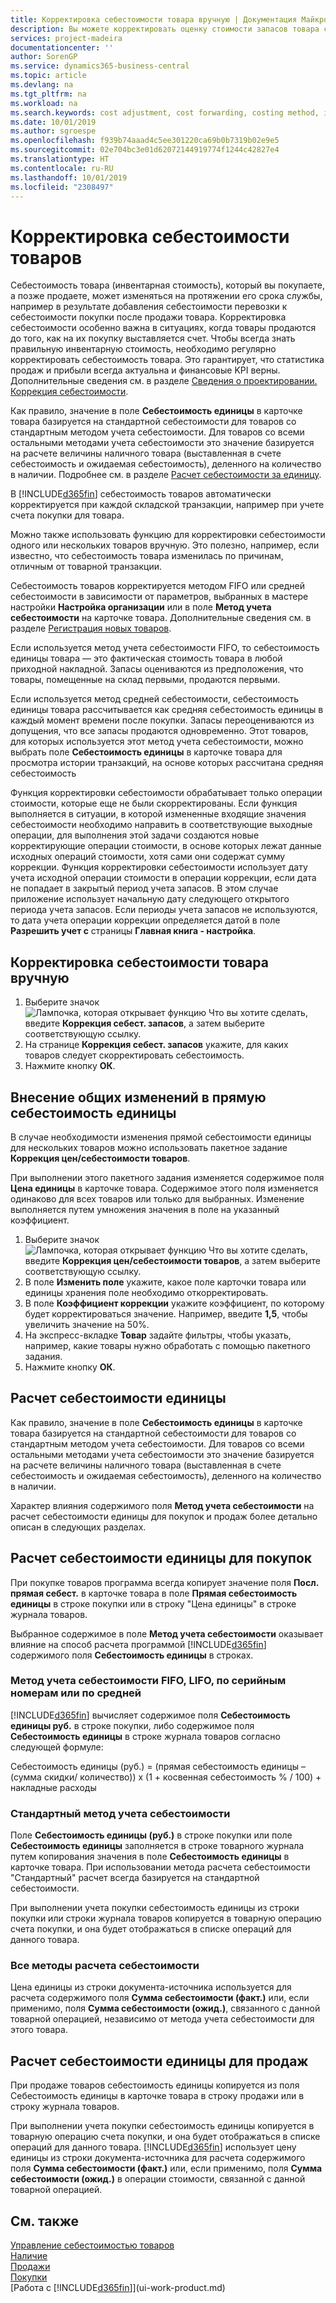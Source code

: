 ```yaml
---
title: Корректировка себестоимости товара вручную | Документация Майкрософт
description: Вы можете корректировать оценку стоимости запасов товара с помощью методов FIFO или средней себестоимости, например при изменении себестоимости по причине, не связанной с другими транзакциями.
services: project-madeira
documentationcenter: ''
author: SorenGP
ms.service: dynamics365-business-central
ms.topic: article
ms.devlang: na
ms.tgt_pltfrm: na
ms.workload: na
ms.search.keywords: cost adjustment, cost forwarding, costing method, inventory valuation, costing
ms.date: 10/01/2019
ms.author: sgroespe
ms.openlocfilehash: f939b74aaad4c5ee301220ca69b0b7319b02e9e5
ms.sourcegitcommit: 02e704bc3e01d62072144919774f1244c42827e4
ms.translationtype: HT
ms.contentlocale: ru-RU
ms.lasthandoff: 10/01/2019
ms.locfileid: "2308497"
---
```

# <a name="adjust-item-costs"></a>Корректировка себестоимости товаров
Себестоимость товара (инвентарная стоимость), который вы покупаете, а позже продаете, может изменяться на протяжении его срока службы, например в результате добавления себестоимости перевозки к себестоимости покупки после продажи товара. Корректировка себестоимости особенно важна в ситуациях, когда товары продаются до того, как на их покупку выставляется счет. Чтобы всегда знать правильную инвентарную стоимость, необходимо регулярно корректировать себестоимость товара. Это гарантирует, что статистика продаж и прибыли всегда актуальна и финансовые KPI верны. Дополнительные сведения см. в разделе [Сведения о проектировании. Коррекция себестоимости](design-details-cost-adjustment.md).

Как правило, значение в поле **Себестоимость единицы** в карточке товара базируется на стандартной себестоимости для товаров со стандартным методом учета себестоимости. Для товаров со всеми остальными методами учета себестоимости это значение базируется на расчете величины наличного товара (выставленная в счете себестоимость и ожидаемая себестоимость), деленного на количество в наличии. Подробнее см. в разделе [Расчет себестоимости за единицу](inventory-how-adjust-item-costs.md#understanding-unit-cost-calculation).

В [!INCLUDE[d365fin](includes/d365fin_md.md)] себестоимость товаров автоматически корректируется при каждой складской транзакции, например при учете счета покупки для товара.

Можно также использовать функцию для корректировки себестоимости одного или нескольких товаров вручную. Это полезно, например, если известно, что себестоимость товара изменилась по причинам, отличным от товарной транзакции.

Себестоимость товаров корректируется методом FIFO или средней себестоимости в зависимости от параметров, выбранных в мастере настройки **Настройка организации** или в поле **Метод учета себестоимости** на карточке товара. Дополнительные сведения см. в разделе [Регистрация новых товаров](inventory-how-register-new-items.md).  

Если используется метод учета себестоимости FIFO, то себестоимость единицы товара — это фактическая стоимость товара в любой приходной накладной. Запасы оцениваются из предположения, что товары, помещенные на склад первыми, продаются первыми.

Если используется метод средней себестоимости, себестоимость единицы товара рассчитывается как средняя себестоимость единицы в каждый момент времени после покупки. Запасы переоцениваются из допущения, что все запасы продаются одновременно. Этот товаров, для которых используется этот метод учета себестоимости, можно выбрать поле **Себестоимость единицы** в карточке товара для просмотра истории транзакций, на основе которых рассчитана средняя себестоимость

Функция корректировки себестоимости обрабатывает только операции стоимости, которые еще не были скорректированы. Если функция выполняется в ситуации, в которой измененные входящие значения себестоимости необходимо направить в соответствующие выходные операции, для выполнения этой задачи создаются новые корректирующие операции стоимости, в основе которых лежат данные исходных операций стоимости, хотя сами они содержат сумму коррекции. Функция корректировки себестоимости использует дату учета исходной операции стоимости в операции коррекции, если дата не попадает в закрытый период учета запасов. В этом случае приложение использует начальную дату следующего открытого периода учета запасов. Если периоды учета запасов не используются, то дата учета операции коррекции определяется датой в поле **Разрешить учет с** страницы **Главная книга - настройка**.

## <a name="to-adjust-item-costs-manually"></a>Корректировка себестоимости товара вручную
1. Выберите значок ![Лампочка, которая открывает функцию Что вы хотите сделать](media/ui-search/search_small.png "Что вы хотите сделать"), введите **Коррекция себест. запасов**, а затем выберите соответствующую ссылку.
2. На странице **Коррекция себест. запасов** укажите, для каких товаров следует скорректировать себестоимость.
3. Нажмите кнопку **ОК**.

## <a name="to-make-general-changes-in-the-direct-unit-cost"></a>Внесение общих изменений в прямую себестоимость единицы
В случае необходимости изменения прямой себестоимости единицы для нескольких товаров можно использовать пакетное задание **Коррекция цен/себестоимости товаров**.  

 При выполнении этого пакетного задания изменяется содержимое поля **Цена единицы** в карточке товара. Содержимое этого поля изменяется одинаково для всех товаров или только для выбранных. Изменение выполняется путем умножения значения в поле на указанный коэффициент.  

1. Выберите значок ![Лампочка, которая открывает функцию Что вы хотите сделать](media/ui-search/search_small.png "Что вы хотите сделать"), введите **Коррекция цен/себестоимости товаров**, а затем выберите соответствующую ссылку.  
2. В поле **Изменить поле** укажите, какое поле карточки товара или единицы хранения поле необходимо откорректировать.  
3. В поле **Коэффициент коррекции** укажите коэффициент, по которому будет корректироваться значение. Например, введите **1,5**, чтобы увеличить значение на 50%.  
4. На экспресс-вкладке **Товар** задайте фильтры, чтобы указать, например, какие товары нужно обработать с помощью пакетного задания.  
5. Нажмите кнопку **ОК**.  

## <a name="understanding-unit-cost-calculation"></a>Расчет себестоимости единицы
Как правило, значение в поле **Себестоимость единицы** в карточке товара базируется на стандартной себестоимости для товаров со стандартным методом учета себестоимости. Для товаров со всеми остальными методами учета себестоимости это значение базируется на расчете величины наличного товара (выставленная в счете себестоимость и ожидаемая себестоимость), деленного на количество в наличии.  

 Характер влияния содержимого поля **Метод учета себестоимости** на расчет себестоимости единицы для покупок и продаж более детально описан в следующих разделах.  

## <a name="unit-cost-calculation-for-purchases"></a>Расчет себестоимости единицы для покупок  
 При покупке товаров программа всегда копирует значение поля **Посл. прямая себест.** в карточке товара в поле **Прямая себестоимость единицы** в строке покупки или в строку "Цена единицы" в строке журнала товаров.  

 Выбранное содержимое в поле **Метод учета себестоимости** оказывает влияние на способ расчета программой [!INCLUDE[d365fin](includes/d365fin_md.md)] содержимого поля **Себестоимость единицы** в строках.  

### <a name="costing-method-fifo-lifo-specific-or-average"></a>Метод учета себестоимости FIFO, LIFO, по серийным номерам или по средней  
 [!INCLUDE[d365fin](includes/d365fin_md.md)] вычисляет содержимое поля **Себестоимость единицы руб.** в строке покупки, либо содержимое поля **Себестоимость единицы** в строке журнала товаров согласно следующей формуле:  

 Себестоимость единицы (руб.) = (прямая себестоимость единицы – (сумма скидки/ количество)) x (1 + косвенная себестоимость % / 100) + накладные расходы  

### <a name="costing-method-standard"></a>Стандартный метод учета себестоимости  
 Поле **Себестоимость единицы (руб.)** в строке покупки или поле **Себестоимость единицы** заполняется в строке товарного журнала путем копирования значения в поле **Себестоимость единицы** в карточке товара. При использовании метода расчета себестоимости "Стандартный" расчет всегда базируется на стандартной себестоимости.  

 При выполнении учета покупки себестоимость единицы из строки покупки или строки журнала товаров копируется в товарную операцию счета покупки, и она будет отображаться в списке операций для данного товара.  

### <a name="all-costing-methods"></a>Все методы расчета себестоимости  
 Цена единицы из строки документа\-источника используется для расчета содержимого поля **Сумма себестоимости (факт.)** или, если применимо, поля **Сумма себестоимости (ожид.)**, связанного с данной товарной операцией, независимо от метода учета себестоимости для этого товара.  

## <a name="unit-cost-calculation-for-sales"></a>Расчет себестоимости единицы для продаж  
 При продаже товаров себестоимость единицы копируется из поля Себестоимость единицы в карточке товара в строку продажи или в строку журнала товаров.  

 При выполнении учета покупки себестоимость единицы копируется в товарную операцию счета покупки, и она будет отображаться в списке операций для данного товара. [!INCLUDE[d365fin](includes/d365fin_md.md)] использует цену единицы из строки документа\-источника для расчета содержимого поля **Сумма себестоимости (факт.)** или, если применимо, поля **Сумма себестоимости (ожид.)** в операции стоимости, связанной с данной товарной операцией.  

## <a name="see-also"></a>См. также
[Управление себестоимостью товаров](finance-manage-inventory-costs.md)  
[Наличие](inventory-manage-inventory.md)  
[Продажи](sales-manage-sales.md)  
[Покупки](purchasing-manage-purchasing.md)  
[Работа с [!INCLUDE[d365fin](includes/d365fin_md.md)]](ui-work-product.md)
